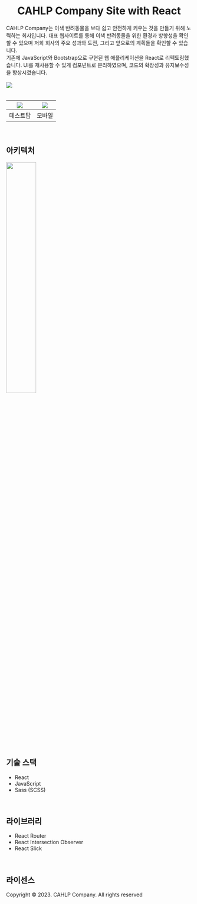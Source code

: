 <h1 align="center">CAHLP Company Site with React</h1>
<div>
  CAHLP Company는 이색 반려동물을 보다 쉽고 안전하게 키우는 것을 만들기 위해 노력하는 회사입니다. 대표 웹사이트를 통해 이색 반려동물을 위한 환경과 방향성을 확인할 수 있으며 저희 회사의 주요 성과와 도전, 그리고 앞으로의 계획들을 확인할 수 있습니다.<br>
  기존에 JavaScript와 Bootstrap으로 구현된 웹 애플리케이션을 React로 리펙토링했습니다. UI를 재사용할 수 있게 컴포넌트로 분리하였으며, 코드의 확장성과 유지보수성을 향상시켰습니다.
</div>
<br>
<div>
  <img src="https://github.com/thelight0804/CAHLP_Company_Site_with_React/assets/69424845/3ce8873b-ccb2-408f-aca3-778cf77cc43f">
</div>

<br>
<table>
    <thead>
    <tr>
        <th><img src="https://github.com/thelight0804/CAHLP_Company_Site_with_React/assets/69424845/46af381a-399a-4093-a02f-768e7778c2e8"></th>
        <th><img src="https://github.com/thelight0804/CAHLP_Company_Site_with_React/assets/69424845/28a6595c-305b-4fc3-bccd-5060bc156072"></th>
    </tr>
    </thead>
    <tbody>
    <tr>
        <td align="center">데스트탑</td>
        <td align="center">모바일</td>
    </tr>
    </tbody>
</table>

<br>

## 아키텍처
<img src="https://github.com/thelight0804/CAHLP_Company_Site_with_React/assets/69424845/7ee26e0a-7049-4e0f-ade5-20c261763fe6" width="40%">
<br>
<br>

## 기술 스택
- React
- JavaScript
- Sass (SCSS)

<br>

## 라이브러리
- React Router
- React Intersection Observer
- React Slick

<br>

## 라이센스
Copyright © 2023. CAHLP Company. All rights reserved
